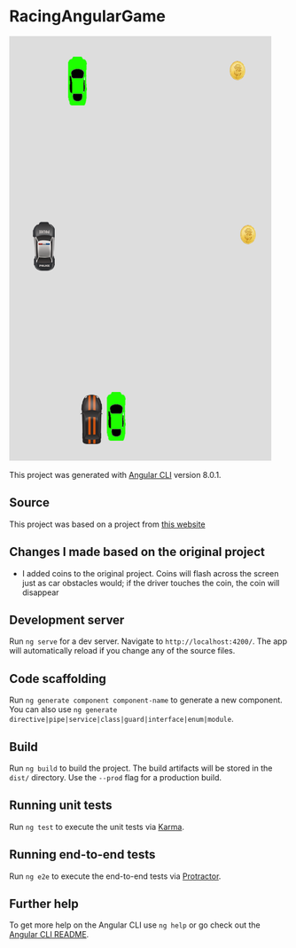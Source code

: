 # RacingAngularGame
![alt text](https://github.com/qinyi2000/RaceGame/blob/master/Pic.PNG)

This project was generated with [Angular CLI](https://github.com/angular/angular-cli) version 8.0.1.

## Source
This project was based on a project from [this website](https://www.codershood.info/2018/03/02/building-2d-racing-game-using-angular/)

## Changes I made based on the original project
* I added coins to the original project. Coins will flash across the screen just as car obstacles would; if the driver touches the coin, the coin will disappear

## Development server

Run `ng serve` for a dev server. Navigate to `http://localhost:4200/`. The app will automatically reload if you change any of the source files.

## Code scaffolding

Run `ng generate component component-name` to generate a new component. You can also use `ng generate directive|pipe|service|class|guard|interface|enum|module`.

## Build

Run `ng build` to build the project. The build artifacts will be stored in the `dist/` directory. Use the `--prod` flag for a production build.

## Running unit tests

Run `ng test` to execute the unit tests via [Karma](https://karma-runner.github.io).

## Running end-to-end tests

Run `ng e2e` to execute the end-to-end tests via [Protractor](http://www.protractortest.org/).

## Further help

To get more help on the Angular CLI use `ng help` or go check out the [Angular CLI README](https://github.com/angular/angular-cli/blob/master/README.md).
